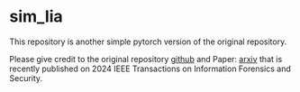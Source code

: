 # sim_lia

This repository is another simple pytorch version of the original repository.

Please give credit to the original repository [github](https://github.com/ZeroWalker10/sl_similarity_label_inference) and Paper: [arxiv](https://arxiv.org/abs/2203.05222) that is recently published on 2024 IEEE Transactions on Information Forensics and Security.